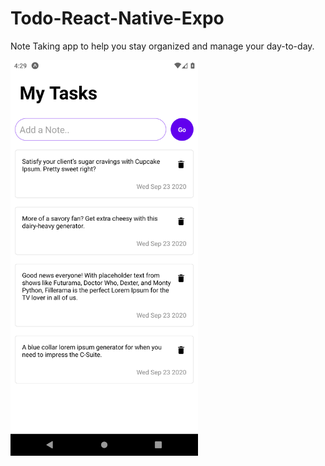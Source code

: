 # Todo-React-Native-Expo
Note Taking app to help you stay organized and manage your day-to-day.

<img src="sc.png" width="300px"/>
